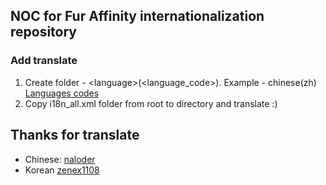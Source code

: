## NOC for Fur Affinity internationalization repository

### Add translate

1. Create folder - \<language\>(\<language_code\>). Example - chinese(zh) [Languages codes](https://www.science.co.il/language/Locale-codes.php)
2. Copy i18n_all.xml folder from root to directory and translate :)

## Thanks for translate
- Chinese: [naloder](https://github.com/naloder)
- Korean [zenex1108](https://github.com/zenex1108)
